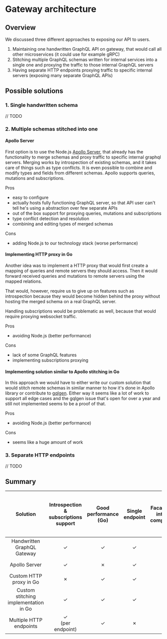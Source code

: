 # Gateway architecture

## Overview

We discussed three different approaches to exposing our API to users.

1. Maintaining one handwritten GraphQL API on gateway, that would call all other microservices (it could use for example gRPC)
2. Stitching multiple GraphQL schemas written for internal services into a single one and proxying the traffic to those internal GraphQL servers
3. Having separate HTTP endpoints proxying traffic to specific internal servers (exposing many separate GraphQL APIs)

## Possible solutions

### 1. Single handwritten schema

// TODO

### 2. Multiple schemas stitched into one

#### Apollo Server

First option is to use the Node.js [Apollo Server](https://www.apollographql.com/), that already has the functionality to merge schemas and proxy traffic to specific internal graphql servers. Merging works by introspection of existing schemas, and it takes care of things such as type conflicts. It is even possible to combine and modify types and fields from different schemas. Apollo supports queries, mutations and subscriptions.

Pros

- easy to configure
- actually hosts fully functioning GraphQL server, so that API user can't tell he's using a abstraction over few separate APIs
- out of the box support for proxying queries, mutations and subscriptions
- type conflict detection and resolution
- combining and editing types of merged schemas

Cons

- adding Node.js to our technology stack (worse performance)

#### Implementing HTTP proxy in Go

Another idea was to implement a HTTP proxy that would first create a mapping of queries and remote servers they should access. Then it would forward received queries and mutations to remote servers using the mapped relations.

That would, however, require us to give up on features such as introspection because they would become hidden behind the proxy without hosting the merged schema on a real GraphQL server.

Handling subscriptions would be problematic as well, because that would require proxying websocket traffic.

Pros

- avoiding Node.js (better performance)

Cons

- lack of some GraphQL features
- implementing subscriptions proxying

#### Implementing solution similar to Apollo stitching in Go

In this approach we would have to either write our custom solution that would stitch remote schemas in similar manner to how it's done in Apollo library or contribute to [gqlgen](https://github.com/99designs/gqlgen/issues/5). Either way it seems like a lot of work to support all edge cases and the gqlgen issue that's open for over a year and still not implemented seems to be a proof of that.

Pros

- avoiding Node.js (better performance)

Cons

- seems like a huge amount of work

### 3. Separate HTTP endpoints

// TODO

## Summary

Solution | Introspection & subscriptions support | Good performance<br>(Go) | Single endpoint | Facade over internal components | No need to maintain almost identical protobuf schema | Relative amount of work
:-:|:-:|:-:|:-:|:-:|:-:|:-:
Handwritten GraphQL Gateway | ✓ | ✓ | ✓ | ✓ | ✗ | medium
Apollo Server | ✓ | ✗ | ✓ | ✗ | ✓ | very small
Custom HTTP proxy in Go | ✗ | ✓ | ✓ | ✗ | ✓ | big
Custom stitching implementation in Go | ✓ | ✓ | ✓ | ✗ | ✓ | big
Multiple HTTP endpoints | ✓<br>(per endpoint) | ✓ | ✗ | ✗ | ✓ | small
